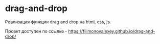 # drag-and-drop

Реализация функции drag and drop на html, css, js.

Проект доступен по ссылке - https://filimonovalexey.github.io/drag-and-drop/